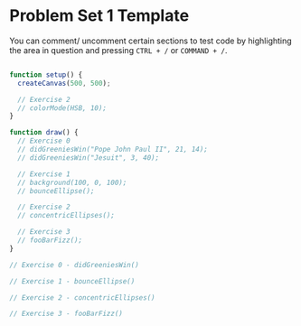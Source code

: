 
# Problem Set 1 Template

You can comment/ uncomment certain sections to test code by highlighting the area in question and pressing `CTRL + /` or `COMMAND + /`.

```javascript

function setup() {
  createCanvas(500, 500);

  // Exercise 2
  // colorMode(HSB, 10);
}

function draw() {
  // Exercise 0
  // didGreeniesWin("Pope John Paul II", 21, 14);
  // didGreeniesWin("Jesuit", 3, 40);

  // Exercise 1
  // background(100, 0, 100);
  // bounceEllipse();

  // Exercise 2
  // concentricEllipses();

  // Exercise 3
  // fooBarFizz();
}

// Exercise 0 - didGreeniesWin()

// Exercise 1 - bounceEllipse()

// Exercise 2 - concentricEllipses()

// Exercise 3 - fooBarFizz()

```
